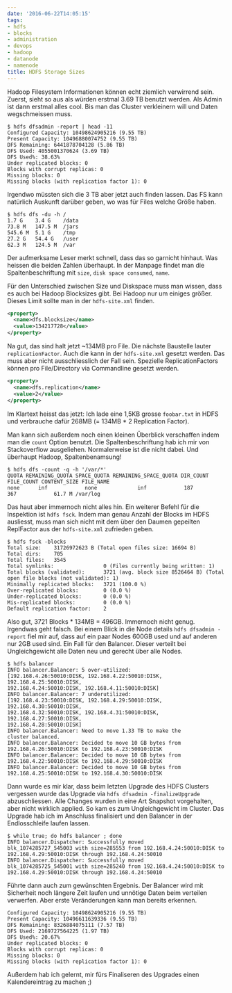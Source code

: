 ```yaml
---
date: '2016-06-22T14:05:15'
tags:
- hdfs
- blocks
- administration
- devops
- hadoop
- datanode
- namenode
title: HDFS Storage Sizes
---
```


Hadoop Filesystem Informationen können echt ziemlich verwirrend sein.
Zuerst, sieht so aus als würden erstmal 3.69 TB benutzt werden. Als Admin ist dann erstmal alles
cool. Bis man das Cluster verkleinern will und Daten wegschmeissen muss.

```
$ hdfs dfsadmin -report | head -11
Configured Capacity: 10498624905216 (9.55 TB)
Present Capacity: 10496880074752 (9.55 TB)
DFS Remaining: 6441878704128 (5.86 TB)
DFS Used: 4055001370624 (3.69 TB)
DFS Used%: 38.63%
Under replicated blocks: 0
Blocks with corrupt replicas: 0
Missing blocks: 0
Missing blocks (with replication factor 1): 0
```

Irgendwo müssten sich die 3 TB aber jetzt auch finden lassen.
Das FS kann natürlich Auskunft darüber geben, wo was für Files welche Größe
haben.

```
$ hdfs dfs -du -h /
1.7 G    3.4 G    /data
73.8 M   147.5 M  /jars
545.6 M  5.1 G    /tmp
27.2 G   54.4 G   /user
62.3 M   124.5 M  /var
```

Der aufmerksame Leser merkt schnell, dass das so garnicht hinhaut. Was
heissen die beiden Zahlen überhaupt. In der Manpage findet man die
Spaltenbeschriftung mit `size`, `disk space consumed`, `name`.

Für den Unterschied zwischen Size und Diskspace muss man wissen, dass es
auch bei Hadoop Blocksizes gibt. Bei Hadoop nur um einiges größer. Dieses
Limit sollte man in der `hdfs-site.xml` finden.

``` xml
<property>
  <name>dfs.blocksize</name>
  <value>134217728</value>
</property>
```

Na gut, das sind halt jetzt ~134MB pro File. Die nächste Baustelle lauter
`replicationFactor`. Auch die kann in der `hdfs-site.xml` gesetzt werden.
Das muss aber nicht ausschliesslich der Fall sein. Spezielle
ReplicationFactors können pro File/Directory via Commandline gesetzt
werden.

``` xml
<property>
  <name>dfs.replication</name>
  <value>2</value>
</property>
```

Im Klartext heisst das jetzt: Ich lade eine 1,5KB grosse `foobar.txt` in
HDFS und verbrauche dafür 268MB (= 134MB * 2 Replication Factor).

Man kann sich außerdem noch einen kleinen Überblick verschaffen indem man
die `count` Option benutzt. Die Spaltenbeschriftung hab ich mir von
Stackoverflow ausgeliehen. Normalerweise ist die nicht dabei. Und überhaupt
Hadoop, Spaltenbenamsung!

```
$ hdfs dfs -count -q -h '/var/*'
QUOTA REMAINING_QUOTA SPACE_QUOTA REMAINING_SPACE_QUOTA DIR_COUNT FILE_COUNT CONTENT_SIZE FILE_NAME
none      inf            none             inf            187        367            61.7 M /var/log
```

Das haut aber immernoch nicht alles hin. Ein weiterer Befehl für die
Inspektion ist `hdfs fsck`. Indem man genau Anzahl der Blocks im HDFS
ausliesst, muss man sich nicht mit dem über den Daumen gepeilten ReplFactor
aus der `hdfs-site.xml` zufrieden geben.

```
$ hdfs fsck -blocks
Total size:    31726972623 B (Total open files size: 16694 B)
Total dirs:    705
Total files:   3545
Total symlinks:                0 (Files currently being written: 1)
Total blocks (validated):      3721 (avg. block size 8526464 B) (Total open file blocks (not validated): 1)
Minimally replicated blocks:   3721 (100.0 %)
Over-replicated blocks:        0 (0.0 %)
Under-replicated blocks:       0 (0.0 %)
Mis-replicated blocks:         0 (0.0 %)
Default replication factor:    2
```

Also gut, 3721 Blocks * 134MB = 496GB. Immernoch nicht genug. Irgendwas
geht falsch. Bei einem Blick in die Node details `hdfs dfsadmin -report`
fiel mir auf, dass auf ein paar Nodes 600GB used und auf anderen nur 2GB
used sind. Ein Fall für den Balancer. Dieser verteilt bei Ungleichgewicht
alle Daten neu und gerecht über alle Nodes.

```
$ hdfs balancer
INFO balancer.Balancer: 5 over-utilized:
[192.168.4.26:50010:DISK, 192.168.4.22:50010:DISK, 192.168.4.25:50010:DISK,
192.168.4.24:50010:DISK, 192.168.4.11:50010:DISK]
INFO balancer.Balancer: 7 underutilized:
[192.168.4.23:50010:DISK, 192.168.4.29:50010:DISK, 192.168.4.30:50010:DISK,
192.168.4.32:50010:DISK, 192.168.4.31:50010:DISK, 192.168.4.27:50010:DISK,
192.168.4.28:50010:DISK]
INFO balancer.Balancer: Need to move 1.33 TB to make the
cluster balanced.
INFO balancer.Balancer: Decided to move 10 GB bytes from
192.168.4.26:50010:DISK to 192.168.4.23:50010:DISK
INFO balancer.Balancer: Decided to move 10 GB bytes from
192.168.4.22:50010:DISK to 192.168.4.29:50010:DISK
INFO balancer.Balancer: Decided to move 10 GB bytes from
192.168.4.25:50010:DISK to 192.168.4.30:50010:DISK
```

Dann wurde es mir klar, dass beim letzten Upgrade des HDFS Clusters
vergessen wurde das Upgrade via `hdfs dfsadmin -finalizeUpgrade` abzuschliessen.
Alle Changes wurden in eine Art Snapshot vorgehalten, aber nicht wirklich
applied. So kam es zum Ungleichgewicht im Cluster. Das Upgrade hab ich im
Anschluss finalisiert und den Balancer in der Endlosschleife laufen lassen.

```
$ while true; do hdfs balancer ; done
INFO balancer.Dispatcher: Successfully moved
blk_1074285727_545003 with size=285553 from 192.168.4.24:50010:DISK to
192.168.4.29:50010:DISK through 192.168.4.24:50010
INFO balancer.Dispatcher: Successfully moved
blk_1074285725_545001 with size=285240 from 192.168.4.24:50010:DISK to
192.168.4.29:50010:DISK through 192.168.4.24:50010
```

Führte dann auch zum gewünschten Ergebnis. Der Balancer wird mit Sicherheit
noch längere Zeit laufen und unnötige Daten beim verteilen verwerfen. Aber
erste Veränderungen kann man bereits erkennen.

```
Configured Capacity: 10498624905216 (9.55 TB)
Present Capacity: 10496611639336 (9.55 TB)
DFS Remaining: 8326884075111 (7.57 TB)
DFS Used: 2169727564225 (1.97 TB)
DFS Used%: 20.67%
Under replicated blocks: 0
Blocks with corrupt replicas: 0
Missing blocks: 0
Missing blocks (with replication factor 1): 0
```

Außerdem hab ich gelernt, mir fürs Finaliseren des Upgrades einen
Kalendereintrag zu machen ;)
